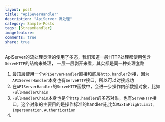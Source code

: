 ```yaml
---
layout: post
title: "ApiSeverHandler"
description: "ApiServer 流处理"
category: Sample-Posts
tags: [StreamHandler]
imagefeature: 
comments: true
share: true
---
```


ApiServer的流处理灵活的使用了多态，我们知道一般HTTP处理都使用包含`ServeHTTP`的结构来处理，
一层一层剥开来看，其实都是同一种处理套路

1. 最顶层使用一个`APIServerHandler`直接和底层`http.handler`对接，因为`APIServerHandler`本身也有`ServeHTTP`接口，所以可以对接成功
2. 在`APIServerHandler`的`ServeHTTP`函数中，会进一步操作内部数据对象，比如`FullHandlerChain`
3. `FullHandlerChain`本身也是个`http.handler`的多态对象，也有`ServeHTTP`接口，这个对象的主要目的是操作标准的handler链,比如`MaxInFlightLimit`, `Impersonation`, `Authentication`
4. 
